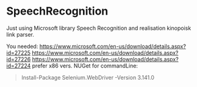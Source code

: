 # SpeechRecognition
Just using Microsoft library Speech Recognition and realisation kinopoisk link parser.

You needed:
https://www.microsoft.com/en-us/download/details.aspx?id=27225
https://www.microsoft.com/en-us/download/details.aspx?id=27226
https://www.microsoft.com/en-us/download/details.aspx?id=27224
prefer x86 vers.
NUGet for commandLine:
> Install-Package Selenium.WebDriver -Version 3.141.0


